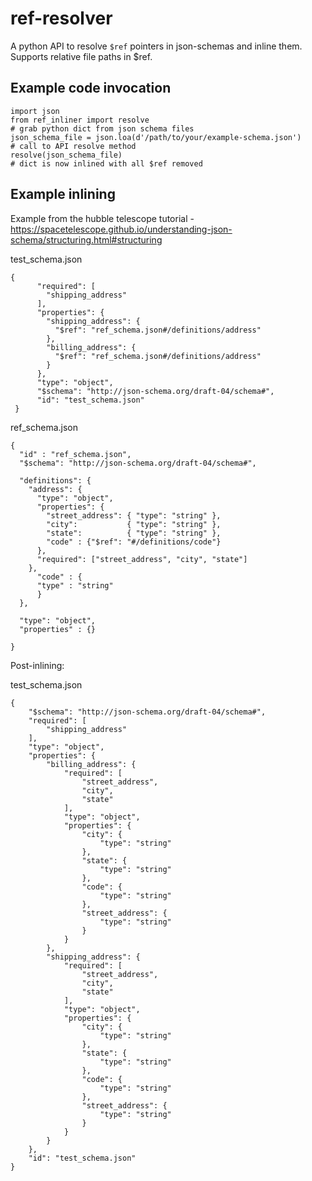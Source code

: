 # ref-resolver
A python API to resolve `$ref` pointers in json-schemas and inline them. Supports relative file paths in $ref.

## Example code invocation

    import json
    from ref_inliner import resolve
    # grab python dict from json schema files
    json_schema_file = json.loa(d'/path/to/your/example-schema.json')
    # call to API resolve method
    resolve(json_schema_file)
    # dict is now inlined with all $ref removed

## Example inlining

Example from the hubble telescope tutorial - https://spacetelescope.github.io/understanding-json-schema/structuring.html#structuring
   
   test_schema.json
   
    {
          "required": [
            "shipping_address"
          ],
          "properties": {
            "shipping_address": {
              "$ref": "ref_schema.json#/definitions/address"
            },
            "billing_address": {
              "$ref": "ref_schema.json#/definitions/address"
            }
          },
          "type": "object",
          "$schema": "http://json-schema.org/draft-04/schema#",
          "id": "test_schema.json"
     }
	 
 ref_schema.json
 
    {
      "id" : "ref_schema.json",
      "$schema": "http://json-schema.org/draft-04/schema#",
    
      "definitions": {
        "address": {
          "type": "object",
          "properties": {
            "street_address": { "type": "string" },
            "city":           { "type": "string" },
            "state":          { "type": "string" },
			"code" : {"$ref": "#/definitions/code"}
          },
          "required": ["street_address", "city", "state"]
        },
          "code" : {
    	  "type" : "string"
          }
      },
    
      "type": "object",
      "properties" : {}
    
    }

Post-inlining:

test_schema.json

    {
        "$schema": "http://json-schema.org/draft-04/schema#",
        "required": [
            "shipping_address"
        ],
        "type": "object",
        "properties": {
            "billing_address": {
                "required": [
                    "street_address",
                    "city",
                    "state"
                ],
                "type": "object",
                "properties": {
                    "city": {
                        "type": "string"
                    },
                    "state": {
                        "type": "string"
                    },
                    "code": {
                        "type": "string"
                    },
                    "street_address": {
                        "type": "string"
                    }
                }
            },
            "shipping_address": {
                "required": [
                    "street_address",
                    "city",
                    "state"
                ],
                "type": "object",
                "properties": {
                    "city": {
                        "type": "string"
                    },
                    "state": {
                        "type": "string"
                    },
                    "code": {
                        "type": "string"
                    },
                    "street_address": {
                        "type": "string"
                    }
                }
            }
        },
        "id": "test_schema.json"
    }
